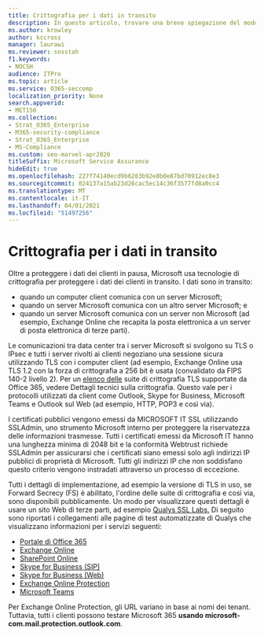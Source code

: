 ```yaml
---
title: Crittografia per i dati in transito
description: In questo articolo, trovare una breve spiegazione del modo in cui Microsoft crittografa i dati dei clienti di Microsoft 365 in transito.
ms.author: krowley
author: kccross
manager: laurawi
ms.reviewer: sosstah
f1.keywords:
- NOCSH
audience: ITPro
ms.topic: article
ms.service: O365-seccomp
localization_priority: None
search.appverid:
- MET150
ms.collection:
- Strat_O365_Enterprise
- M365-security-compliance
- Strat_O365_Enterprise
- MS-Compliance
ms.custom: seo-marvel-apr2020
titleSuffix: Microsoft Service Assurance
hideEdit: true
ms.openlocfilehash: 227f74140ecd9b6283b92e8b0e87bd70912ec8e3
ms.sourcegitcommit: 024137a15ab23d26cac5ec14c36f3577fd8a0cc4
ms.translationtype: MT
ms.contentlocale: it-IT
ms.lasthandoff: 04/01/2021
ms.locfileid: "51497256"
---
```

# <a name="encryption-for-data-in-transit"></a>Crittografia per i dati in transito

Oltre a proteggere i dati dei clienti in pausa, Microsoft usa tecnologie di crittografia per proteggere i dati dei clienti in transito. I dati sono in transito:

- quando un computer client comunica con un server Microsoft;
- quando un server Microsoft comunica con un altro server Microsoft; e
- quando un server Microsoft comunica con un server non Microsoft (ad esempio, Exchange Online che recapita la posta elettronica a un server di posta elettronica di terze parti).

Le comunicazioni tra data center tra i server Microsoft si svolgono su TLS o IPsec e tutti i server rivolti ai clienti negoziano una sessione sicura utilizzando TLS con i computer client (ad esempio, Exchange Online usa TLS 1.2 con la forza di crittografia a 256 bit è usata (convalidato da FIPS 140-2 livello 2). Per un [elenco delle](/microsoft-365/compliance/technical-reference-details-about-encryption) suite di crittografia TLS supportate da Office 365, vedere Dettagli tecnici sulla crittografia. Questo vale per i protocolli utilizzati da client come Outlook, Skype for Business, Microsoft Teams e Outlook sul Web (ad esempio, HTTP, POP3 e così via).

I certificati pubblici vengono emessi da MICROSOFT IT SSL utilizzando SSLAdmin, uno strumento Microsoft interno per proteggere la riservatezza delle informazioni trasmesse. Tutti i certificati emessi da Microsoft IT hanno una lunghezza minima di 2048 bit e la conformità Webtrust richiede SSLAdmin per assicurarsi che i certificati siano emessi solo agli indirizzi IP pubblici di proprietà di Microsoft. Tutti gli indirizzi IP che non soddisfano questo criterio vengono instradati attraverso un processo di eccezione.

Tutti i dettagli di implementazione, ad esempio la versione di TLS in uso, se Forward Secrecy (FS) è abilitato, l'ordine delle suite di crittografia e così via, sono disponibili pubblicamente. Un modo per visualizzare questi dettagli è usare un sito Web di terze parti, ad esempio [Qualys SSL Labs.](https://www.ssllabs.com) Di seguito sono riportati i collegamenti alle pagine di test automatizzate di Qualys che visualizzano informazioni per i servizi seguenti:

- [Portale di Office 365](https://www.ssllabs.com/ssltest/analyze.html?d=portal.office.com&hideResults=on)
- [Exchange Online](https://www.ssllabs.com/ssltest/analyze.html?d=outlook.office365.com&hideResults=on)
- [SharePoint Online](https://www.ssllabs.com/ssltest/analyze.html?d=microsoft-my.sharepoint.com&hideResults=on)
- [Skype for Business (SIP)](https://www.ssllabs.com/ssltest/analyze.html?d=sipdir.online.lync.com)
- [Skype for Business (Web)](https://www.ssllabs.com/ssltest/analyze.html?d=webdir.online.lync.com&hideResults=on)
- [Exchange Online Protection](https://ssl-tools.net/mailservers/microsoft-com.mail.protection.outlook.com)
- [Microsoft Teams](https://www.ssllabs.com/ssltest/analyze.html?d=teams.microsoft.com&latest)

Per Exchange Online Protection, gli URL variano in base ai nomi dei tenant. Tuttavia, tutti i clienti possono testare Microsoft 365 **usando microsoft-com.mail.protection.outlook.com**.
